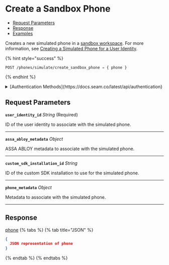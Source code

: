 # Create a Sandbox Phone

- [Request Parameters](./#request-parameters)
- [Response](./#response)
- [Examples](./#examples)

Creates a new simulated phone in a [sandbox workspace](../../../core-concepts/workspaces/README.md#sandbox-workspaces). For more information, see [Creating a Simulated Phone for a User Identity](../../../capability-guides/mobile-access/developing-in-a-sandbox-workspace.md#creating-a-simulated-phone-for-a-user-identity).

{% hint style="success" %}
```
POST /phones/simulate/create_sandbox_phone ⇒ { phone }
```
{% endhint %}

<details>

<summary>[Authentication Methods]{https://docs.seam.co/latest/api/authentication}</summary>

- API key
- Personal access token
  <br>Must also include the `seam-workspace` header in the request.
</details>

## Request Parameters

**`user_identity_id`** *String* (Required)

ID of the user identity to associate with the simulated phone.

---

**`assa_abloy_metadata`** *Object*

ASSA ABLOY metadata to associate with the simulated phone.

---

**`custom_sdk_installation_id`** *String*

ID of the custom SDK installation to use for the simulated phone.

---

**`phone_metadata`** *Object*

Metadata to associate with the simulated phone.

---


## Response

[phone](./)
{% tabs %}
{% tab title="JSON" %}
```json
{
  JSON representation of phone
}
```
{% endtab %}
{% endtabs %}
